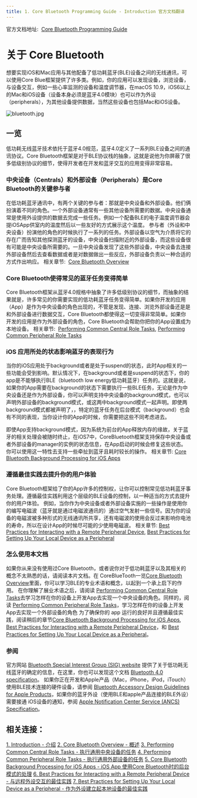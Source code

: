 ```yaml
---
title: 1. Core Bluetooth Programming Guide - Introduction 官方文档翻译
---
```

官方文档地址:  [Core Bluetooth Programming Guide](https://developer.apple.com/library/content/documentation/NetworkingInternetWeb/Conceptual/CoreBluetooth_concepts/AboutCoreBluetooth/Introduction.html#//apple_ref/doc/uid/TP40013257-CH1-SW1)
# 关于 Core Bluetooth

想要实现iOS和Mac应用与其他配备了低功耗蓝牙(BLE)设备之间的无线通讯，可以使用Core Blue框架提供了许多类。例如，你的应用可以发现设备，浏览设备，与设备交互，例如一些心率监测的设备和温度调节器，在macOS 10.9，iOS6以上的Mac和iOS设备（设备本身必须是蓝牙4.0模块）也可以作为外设（peripherals），为其他设备提供数据，当然这些设备也包括Mac和iOS设备。

![bluetooth.jpg](http://ww2.sinaimg.cn/large/0060lm7Tly1fkk6pk2oicj30ns088jrt.jpg)

## 一览

低功耗无线蓝牙技术依托于蓝牙4.0规范，蓝牙4.0定义了一系列BLE设备之间的通讯协议。Core Bluetooth框架是对于BLE协议栈的抽象，这就是说他为你屏蔽了很多低级别协议的细节，使得开发者在开发和蓝牙交互的应用变得非常容易。

### 中央设备（Centrals）和外部设备（Peripherals）是Core Bluetooth的关键参与者

在低功耗蓝牙通讯中，有两个关键的参与者：那就是中央设备和外部设备。他们俩扮演着不同的角色。一个外部设备通常有一些其他设备所需要的数据。中央设备通常是使用外设提供的数据去完成一些任务。例如一个配备BLE的电子温度调节器会提iOSApp供室内的温度然后以一些友好的方式展示这个温度。
参与者（外设和中央设备）扮演他的角色的时候执行了一系列的任务。外部设备以空气为介质将它的存在广而告知其他探测蓝牙的设备，中央设备扫描附近的外部设备，而这些设备很有可能是中央设备所需要的。一旦中央设备发现了这些外部设备，中央设备去连接外部设备然后去查看数据或者是对数据做出一些反应，外部设备负责以一种合适的方式作出响应。
相关章节:  [Core Bluetooth Overview](https://developer.apple.com/library/content/documentation/NetworkingInternetWeb/Conceptual/CoreBluetooth_concepts/CoreBluetoothOverview/CoreBluetoothOverview.html#//apple_ref/doc/uid/TP40013257-CH2-SW1)

### Core Bluetooth使得常见的蓝牙任务变得简单

Core Bluetooth框架从蓝牙4.0规格中抽象了许多低级别协议的细节，而抽象的结果就是，许多常见的你需要实现的低功耗蓝牙任务变得简单。如果你开发的应用（App）是作为中央设备的角色出现的，不管是发现、连接、浏览外部设备还是是和外部设备进行数据交互，Core Bluetooth都使得这一切变得非常简单。如果你开发的应用是作为外部设备的角色，Core Bluetooth会帮助你把你的App设置成为本地设备。
相关章节:  [Performing Common Central Role Tasks](https://developer.apple.com/library/content/documentation/NetworkingInternetWeb/Conceptual/CoreBluetooth_concepts/PerformingCommonCentralRoleTasks/PerformingCommonCentralRoleTasks.html#//apple_ref/doc/uid/TP40013257-CH3-SW1), [Performing Common Peripheral Role Tasks](https://developer.apple.com/library/content/documentation/NetworkingInternetWeb/Conceptual/CoreBluetooth_concepts/PerformingCommonPeripheralRoleTasks/PerformingCommonPeripheralRoleTasks.html#//apple_ref/doc/uid/TP40013257-CH4-SW1)



### iOS 应用所处的状态影响蓝牙的表现行为

当你的iOS应用处于background或者是处于suspend的状态，此时App相关的一些功能会受到影响。默认情况下，在background或者是suspend的状态下，你的app是不能够执行BLE（bluetooth low energy低功耗蓝牙）任务的。这就是说，如果你的App需要在background的状态下需要执行一些BLE任务，无论是作为中央设备还是作为外部设备，你可以声明支持中央设备的background模式，也可以声明外部设备的background模式，或这两中background模式一起声明。即使两background模式都被声明了，，特定的蓝牙任务在后台模式（background）也会有不同的表现，当你设计你的App的时候，你需要把这些不同考虑进去。

即使App支持background模式，因为系统为前台的App释放内存的缘故，关于蓝牙的相关处理会被随时终止，在iOS7中，CoreBluetooth框架支持保存中央设备或者外部设备的manager的实例的状态信息，在App启动的时候会修复这些状态。你可以使用这一特性去支持一些牵扯到蓝牙且耗时较长的操作。
相关章节: [Core Bluetooth Background Processing for iOS Apps](https://developer.apple.com/library/content/documentation/NetworkingInternetWeb/Conceptual/CoreBluetooth_concepts/CoreBluetoothBackgroundProcessingForIOSApps/PerformingTasksWhileYourAppIsInTheBackground.html#//apple_ref/doc/uid/TP40013257-CH7-SW1)

### 遵循最佳实践去提升你的用户体验

Core Bluetooth框架给了你的App许多的控制权，让你可以控制常见低功耗蓝牙事务处理。遵循最佳实践利用这个层级的BLE设备的控制，以一种适当的方式去提升你的用户体验。
例如，当你作为中央设备或者外部设备实施的一些操作是使用你的编写电磁波（蓝牙就是通过电磁波通讯的）通过空气发射一些信号。因为你的设备的电磁波被多种形式的无线通讯所共享，还有电磁波的使用会反过来影响你电池的寿命，所以在设计App的时候尽可能的少使用电磁波。
相关章节: [Best Practices for Interacting with a Remote Peripheral Device](https://developer.apple.com/library/content/documentation/NetworkingInternetWeb/Conceptual/CoreBluetooth_concepts/BestPracticesForInteractingWithARemotePeripheralDevice/BestPracticesForInteractingWithARemotePeripheralDevice.html#//apple_ref/doc/uid/TP40013257-CH6-SW1), [Best Practices for Setting Up Your Local Device as a Peripheral](https://developer.apple.com/library/content/documentation/NetworkingInternetWeb/Conceptual/CoreBluetooth_concepts/BestPracticesForSettingUpYourIOSDeviceAsAPeripheral/BestPracticesForSettingUpYourIOSDeviceAsAPeripheral.html#//apple_ref/doc/uid/TP40013257-CH5-SW1)



### 怎么使用本文档

如果你从来没有使用过Core Bluetooth，或者说你对于低功耗蓝牙以及其相关的概念不太熟悉的话，请阅读本片文档。在 CoreBlueTooth一览[Core Bluetooth Overview](https://developer.apple.com/library/content/documentation/NetworkingInternetWeb/Conceptual/CoreBluetooth_concepts/CoreBluetoothOverview/CoreBluetoothOverview.html#//apple_ref/doc/uid/TP40013257-CH2-SW1)里面，你可以学习BLE的专业术语和概念，以起到一个承上启下的作用。
在你理解了展业术语之后，请阅读 [Performing Common Central Role Tasks](https://developer.apple.com/library/content/documentation/NetworkingInternetWeb/Conceptual/CoreBluetooth_concepts/PerformingCommonCentralRoleTasks/PerformingCommonCentralRoleTasks.html#//apple_ref/doc/uid/TP40013257-CH3-SW1)去学习怎样在你的设备上开发App去实现一个中央设备的角色。同样的，阅读 [Performing Common Peripheral Role Tasks](https://developer.apple.com/library/content/documentation/NetworkingInternetWeb/Conceptual/CoreBluetooth_concepts/PerformingCommonPeripheralRoleTasks/PerformingCommonPeripheralRoleTasks.html#//apple_ref/doc/uid/TP40013257-CH4-SW1)，学习怎样在你的设备上开发App去实现一个外部设备的角色
为了确保你的 app 运行的良好并且遵循最佳实践，阅读稍后的章节[Core Bluetooth Background Processing for iOS Apps](https://developer.apple.com/library/content/documentation/NetworkingInternetWeb/Conceptual/CoreBluetooth_concepts/CoreBluetoothBackgroundProcessingForIOSApps/PerformingTasksWhileYourAppIsInTheBackground.html#//apple_ref/doc/uid/TP40013257-CH7-SW1), [Best Practices for Interacting with a Remote Peripheral Device](https://developer.apple.com/library/content/documentation/NetworkingInternetWeb/Conceptual/CoreBluetooth_concepts/BestPracticesForInteractingWithARemotePeripheralDevice/BestPracticesForInteractingWithARemotePeripheralDevice.html#//apple_ref/doc/uid/TP40013257-CH6-SW1)，和 [Best Practices for Setting Up Your Local Device as a Peripheral](https://developer.apple.com/library/content/documentation/NetworkingInternetWeb/Conceptual/CoreBluetooth_concepts/BestPracticesForSettingUpYourIOSDeviceAsAPeripheral/BestPracticesForSettingUpYourIOSDeviceAsAPeripheral.html#//apple_ref/doc/uid/TP40013257-CH5-SW1)。

### 参阅

官方网站 [Bluetooth Special Interest Group (SIG) website](http://www.bluetooth.org/) 提供了关于低功耗无线蓝牙的确定的信息，在这里，你也可以发现这个文档 [Bluetooth 4.0 specification](https://www.bluetooth.org/en-us/specification/adopted-specifications)。
如果你正在开发和Apple产品（Mac，iPhone，iPod，iTouch）使用BLE技术连接的硬件设备，请参阅 [Bluetooth Accessory Design Guidelines for Apple Products](https://developer.apple.com/hardwaredrivers/BluetoothDesignGuidelines.pdf)，如果你的蓝牙外设（使用BLE和apple产品连接的BLE外设）需要接通 iOS设备的通知，参阅   [Apple Notification Center Service (ANCS) Specification](https://developer.apple.com/library/content/documentation/CoreBluetooth/Reference/AppleNotificationCenterServiceSpecification/Introduction/Introduction.html#//apple_ref/doc/uid/TP40013460)。

## 相关连接：
[1. Introduction - 介绍](https://developer.apple.com/library/content/documentation/NetworkingInternetWeb/Conceptual/CoreBluetooth_concepts/AboutCoreBluetooth/Introduction.html#//apple_ref/doc/uid/TP40013257-CH1-SW1)
[2. Core Bluetooth Overview - 概述](https://developer.apple.com/library/content/documentation/NetworkingInternetWeb/Conceptual/CoreBluetooth_concepts/CoreBluetoothOverview/CoreBluetoothOverview.html#//apple_ref/doc/uid/TP40013257-CH2-SW1)
[3. Performing Common Central Role Tasks - 执行通用中央设备的任务](https://developer.apple.com/library/content/documentation/NetworkingInternetWeb/Conceptual/CoreBluetooth_concepts/PerformingCommonCentralRoleTasks/PerformingCommonCentralRoleTasks.html#//apple_ref/doc/uid/TP40013257-CH3-SW1)
[4. Performing Common Peripheral Role Tasks - 执行通用外部设备的任务](https://developer.apple.com/library/content/documentation/NetworkingInternetWeb/Conceptual/CoreBluetooth_concepts/PerformingCommonPeripheralRoleTasks/PerformingCommonPeripheralRoleTasks.html#//apple_ref/doc/uid/TP40013257-CH4-SW1)
[5. Core Bluetooth Background Processing for iOS Apps - iOS App 使用Core Bluetooth时的后台模式的处理](https://developer.apple.com/library/content/documentation/NetworkingInternetWeb/Conceptual/CoreBluetooth_concepts/CoreBluetoothBackgroundProcessingForIOSApps/PerformingTasksWhileYourAppIsInTheBackground.html#//apple_ref/doc/uid/TP40013257-CH7-SW1)
[6. Best Practices for Interacting with a Remote Peripheral Device - 与远程外设交互的最佳实践](https://developer.apple.com/library/content/documentation/NetworkingInternetWeb/Conceptual/CoreBluetooth_concepts/BestPracticesForInteractingWithARemotePeripheralDevice/BestPracticesForInteractingWithARemotePeripheralDevice.html#//apple_ref/doc/uid/TP40013257-CH6-SW1)
[7. Best Practices for Setting Up Your Local Device as a Peripheral - 作为外设建立起本地设备的最佳实践](https://developer.apple.com/library/content/documentation/NetworkingInternetWeb/Conceptual/CoreBluetooth_concepts/BestPracticesForSettingUpYourIOSDeviceAsAPeripheral/BestPracticesForSettingUpYourIOSDeviceAsAPeripheral.html#//apple_ref/doc/uid/TP40013257-CH5-SW1)



